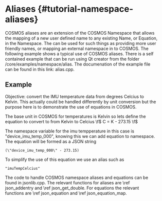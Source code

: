 # Aliases {#tutorial-namespace-aliases}

COSMOS aliases are an extension of the COSMOS Namespace that allows the mapping of a new user defined name to any existing Name, or Equation, in the Namespace. The can be used for such things as providing more user friendly names, or mapping an external namespace in to COSMOS. The following example shows a typical use of COSMOS aliases. There is a self contained example that can be run using Qt creator from the folder <COSMOS>/core/examples/namespace/alias. The documenation of the example file can be found in this link: alias.cpp.

## Example
Objective: convert the IMU temperature data from degrees Celcius to Kelvin. This actually could be handled differently by unit conversion but the purpose here is to demonstrate the use of equations in COSMOS.

The base unit in COSMOS for temperatures is Kelvin so lets define the equation to convert to from Kelvin to Celcius \f$ C = K - 273.15 \f$

The namespace variable for the imu tempperature in this case is "device_imu_temp_000", knowing this we can add equation to namespace. The equation will be formed as a JSON string 
```
(\"device_imu_temp_000\" - 273.15)
```
To simplify the use of this equation we use an alias such as 
```
"imuTempCelcius"
```

The code to handle COSMOS namespace aliases and equations can be found in jsonlib.cpp. The relevant functions for aliases are \ref json_addentry and \ref json_get_double. For equations the relevant functions are \ref json_equation and \ref json_equation_map.

